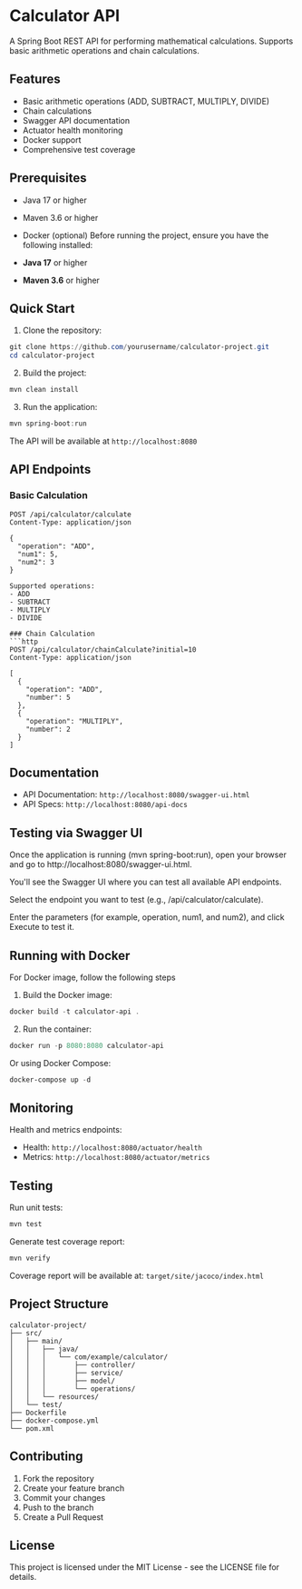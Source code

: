 # Calculator API

A Spring Boot REST API for performing mathematical calculations. Supports basic arithmetic operations and chain calculations.

## Features

- Basic arithmetic operations (ADD, SUBTRACT, MULTIPLY, DIVIDE)
- Chain calculations
- Swagger API documentation
- Actuator health monitoring
- Docker support
- Comprehensive test coverage

## Prerequisites

- Java 17 or higher
- Maven 3.6 or higher
- Docker (optional)
Before running the project, ensure you have the following installed:

- **Java 17** or higher
- **Maven 3.6** or higher

## Quick Start

1. Clone the repository:
```powershell
git clone https://github.com/yourusername/calculator-project.git
cd calculator-project
```

2. Build the project:
```powershell
mvn clean install
```

3. Run the application:
```powershell
mvn spring-boot:run
```

The API will be available at `http://localhost:8080`

## API Endpoints

### Basic Calculation
```http
POST /api/calculator/calculate
Content-Type: application/json

{
  "operation": "ADD",
  "num1": 5,
  "num2": 3
}

Supported operations:
- ADD
- SUBTRACT
- MULTIPLY
- DIVIDE

### Chain Calculation
```http
POST /api/calculator/chainCalculate?initial=10
Content-Type: application/json

[
  {
    "operation": "ADD",
    "number": 5
  },
  {
    "operation": "MULTIPLY",
    "number": 2
  }
]
```

## Documentation

- API Documentation: `http://localhost:8080/swagger-ui.html`
- API Specs: `http://localhost:8080/api-docs`
## Testing via Swagger UI
Once the application is running (mvn spring-boot:run), open your browser and go to http://localhost:8080/swagger-ui.html.

You'll see the Swagger UI where you can test all available API endpoints.

Select the endpoint you want to test (e.g., /api/calculator/calculate).

Enter the parameters (for example, operation, num1, and num2), and click Execute to test it.
## Running with Docker

For Docker image, follow the following steps

1. Build the Docker image:
```powershell
docker build -t calculator-api .
```

2. Run the container:
```powershell
docker run -p 8080:8080 calculator-api
```

Or using Docker Compose:
```powershell
docker-compose up -d
```

## Monitoring

Health and metrics endpoints:
- Health: `http://localhost:8080/actuator/health`
- Metrics: `http://localhost:8080/actuator/metrics`

## Testing

Run unit tests:
```powershell
mvn test
```

Generate test coverage report:
```powershell
mvn verify
```

Coverage report will be available at: `target/site/jacoco/index.html`

## Project Structure

```
calculator-project/
├── src/
│   ├── main/
│   │   ├── java/
│   │   │   └── com/example/calculator/
│   │   │       ├── controller/
│   │   │       ├── service/
│   │   │       ├── model/
│   │   │       └── operations/
│   │   └── resources/
│   └── test/
├── Dockerfile
├── docker-compose.yml
└── pom.xml
```

## Contributing

1. Fork the repository
2. Create your feature branch
3. Commit your changes
4. Push to the branch
5. Create a Pull Request

## License

This project is licensed under the MIT License - see the LICENSE file for details.